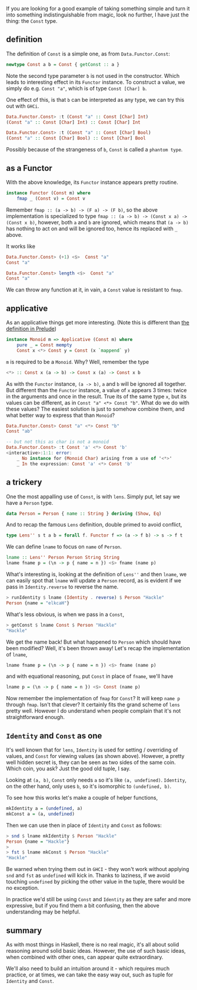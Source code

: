 If you are looking for a good example of taking something simple and turn it into something indistinguishable from magic, look no further, I have just the thing: the `Const` type.

## definition

The definition of `Const` is a simple one, as from `Data.Functor.Const`:

```haskell
newtype Const a b = Const { getConst :: a }
```

Note the second type parameter `b` is not used in the constructor. Which leads to interesting effect in its `Functor` instance. To construct a value, we simply do e.g. `Const "a"`, which is of type `Const [Char] b`. 

One effect of this, is that `b` can be interpreted as any type, we can try this out with `GHCi`.

```haskell
Data.Functor.Const> :t (Const "a" :: Const [Char] Int)
(Const "a" :: Const [Char] Int) :: Const [Char] Int

Data.Functor.Const> :t (Const "a" :: Const [Char] Bool)
(Const "a" :: Const [Char] Bool) :: Const [Char] Bool
```

Possibly because of the strangeness of `b`, `Const` is called a `phantom type`.

## as a Functor

With the above knowledge, its `Functor` instance appears pretty routine.

```haskell
instance Functor (Const m) where
    fmap _ (Const v) = Const v
```

Remember `fmap :: (a -> b) -> (F a) -> (F b)`, so the above implementation is specialized to type `fmap :: (a -> b) -> (Const x a) -> (Const x b)`, however, both `a` and `b` are ignored, which means that `(a -> b)` has nothing to act on and will be ignored too, hence its replaced with `_` above.

It works like 

```haskell
Data.Functor.Const> (+1) <$>  Const "a"
Const "a"

Data.Functor.Const> length <$>  Const "a"
Const "a"
```

We can throw any function at it, in vain, a `Const` value is resistant to `fmap`.

## applicative

As an applicative things get more interesting. (Note this is different than [the definition in Prelude](http://hackage.haskell.org/package/base-4.12.0.0/docs/src/Data.Functor.Const.html#line-82))

```haskell
instance Monoid m => Applicative (Const m) where
    pure _ = Const mempty
    Const x <*> Const y = Const (x `mappend` y)
```

`m` is required to be a `Monoid`. Why? Well, remember the type

```haskell
<*> :: Const x (a -> b) -> Const x (a) -> Const x b
```

As with the `Functor` instance, `(a -> b)`, `a` and `b` will be ignored all together. But different than the `Functor` instance, a value of `x` appears 3 times: twice in the arguments and once in the result. True its of the same type `x`, but its values can be different, as in `Const "a" <*> Const "b"`. What do we do with these values? The easiest solution is just to somehow combine them, and what better way to express that than `Monoid`?

```haskell
Data.Functor.Const> Const "a" <*> Const "b"
Const "ab"

-- but not this as char is not a monoid
Data.Functor.Const> :t Const 'a' <*> Const 'b'
<interactive>:1:1: error:
    _ No instance for (Monoid Char) arising from a use of '<*>'
    _ In the expression: Const 'a' <*> Const 'b'
```

## a trickery

One the most appalling use of `Const`, is with `lens`. Simply put, let say we have a `Person` type.

```haskell
data Person = Person { name :: String } deriving (Show, Eq)
```

And to recap the famous `Lens` definition, double primed to avoid conflict,

```haskell
type Lens'' s t a b = forall f. Functor f => (a -> f b) -> s -> f t
```

We can define `lname` to focus on `name` of `Person`.

```haskell
lname :: Lens'' Person Person String String
lname fname p = (\n -> p { name = n }) <$> fname (name p)
```

What's interesting is, looking at the definition of `Lens''` and then `lname`, we can easily spot that `lname` will update a `Person` record, as is evident if we pass in `Identity.reverse` to reverse the name.

```haskell
> runIdentity $ lname (Identity . reverse) $ Person "Hackle"
Person {name = "elkcaH"}
```

What's less obvious, is when we pass in a `Const`,

```haskell
> getConst $ lname Const $ Person "Hackle"
"Hackle"
```

We get the name back! But what happened to `Person` which should have been modified? Well, it's been thrown away! Let's recap the implementation of `lname`,

```haskell
lname fname p = (\n -> p { name = n }) <$> fname (name p)
```

and with equational reasoning, put `Const` in place of `fname`, we'll have

```haskell
lname p = (\n -> p { name = n }) <$> Const (name p)
```

Now remember the implementation of `fmap` for `Const`? It will keep `name p` through `fmap`. Isn't that clever? It certainly fits the grand scheme of `lens` pretty well. However I do understand when people complain that it's not straightforward enough.

## `Identity` and `Const` as one

It's well known that for `lens`, `Identity` is used for setting / overriding of values, and `Const` for viewing values (as shown above). However, a pretty well hidden secret is, they can be seen as two sides of the same coin. Which coin, you ask? Just the good old tuple, I say.

Looking at `(a, b)`, `Const` only needs `a` so it's like `(a, undefined)`. `Identity`, on the other hand, only uses `b`, so it's isomorphic to `(undefined, b)`.

To see how this works let's make a couple of helper functions,

```haskell
mkIdentity a = (undefined, a)
mkConst a = (a, undefined)
```

Then we can use then in place of `Identity` and `Const` as follows:

```haskell
> snd $ lname mkIdentity $ Person "Hackle"
Person {name = "Hackle"}
>
> fst $ lname mkConst $ Person "Hackle"
"Hackle"
```

Be warned when trying them out in `GHCI` - they won't work without applying `snd` and `fst` as `undefined` will kick in. Thanks to laziness, if we avoid touching `undefined` by picking the other value in the tuple, there would be no exception.

In practice we'd still be using `Const` and `Identity` as they are safer and more expressive, but if you find them a bit confusing, then the above understanding may be helpful.

## summary
As with most things in Haskell, there is no real magic, it's all about solid reasoning around solid basic ideas. However, the use of such basic ideas, when combined with other ones, can appear quite extraordinary.

We'll also need to build an intuition around it - which requires much practice, or at times, we can take the easy way out, such as tuple for `Identity` and `Const`.

